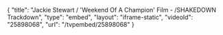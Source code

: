 {
    "title": "Jackie Stewart \/ 'Weekend Of A Champion' Film - \/SHAKEDOWN Trackdown",
    "type": "embed",
    "layout": "iframe-static",
    "videoId": "25898068",
    "url": "\/tvpembed\/25898068"
}